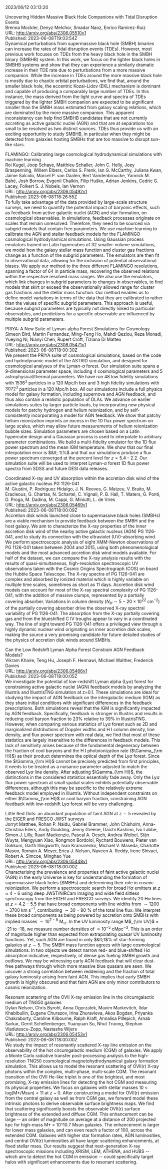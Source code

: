 2023/06/12 03:13:20  

Uncovering Hidden Massive Black Hole Companions with Tidal Disruption
  Events  
Brenna Mockler, Denyz Melchor, Smadar Naoz, Enrico Ramirez-Ruiz  
URL: http://arxiv.org/abs/2306.05510v1  
Published: 2023-06-08T19:03:54Z  
  Dynamical perturbations from supermassive black hole (SMBH) binaries can increase the rates of tidal disruption events (TDEs). However, most previous work focuses on TDEs from the heavy black hole in the SMBH binary (SMBHB) system. In this work, we focus on the lighter black holes in SMBHB systems and show that they can experience a similarly dramatic increase in their TDE rate due to perturbations from a more massive companion. While the increase in TDEs around the more massive black hole is mostly due to chaotic orbital perturbations, we find that, around the smaller black hole, the eccentric Kozai-Lidov (EKL) mechanism is dominant and capable of producing a comparably large number of TDEs. In this instance, the mass derived from the light curve and spectra of TDEs triggered by the lighter SMBH companion are expected to be significant smaller than the SMBH mass estimated from galaxy scaling relations, which are dominated by the more massive companion. This apparent inconsistency can help find SMBHB candidates that are not currently accreting as active galactic nuclei (AGN) and that are at separations too small to be resolved as two distinct sources. TDEs thus provide us with an exciting opportunity to study SMBHB, in particular when they might be detected from galaxies hosting SMBHs that are too massive to disrupt sun-like stars.   

FLAMINGO: Calibrating large cosmological hydrodynamical simulations with
  machine learning  
Roi Kugel, Joop Schaye, Matthieu Schaller, John C. Helly, Joey Braspenning, Willem Elbers, Carlos S. Frenk, Ian G. McCarthy, Juliana Kwan, Jaime Salcido, Marcel P. van Daalen, Bert Vandenbroucke, Yannick M. Bahé, Josh Borrow, Evgenii Chaikin, Filip Huško, Adrian Jenkins, Cedric G. Lacey, Folkert S. J. Nobels, Ian Vernon  
URL: http://arxiv.org/abs/2306.05492v1  
Published: 2023-06-08T18:26:55Z  
  To fully take advantage of the data provided by large-scale structure surveys, we need to quantify the potential impact of baryonic effects, such as feedback from active galactic nuclei (AGN) and star formation, on cosmological observables. In simulations, feedback processes originate on scales that remain unresolved. Therefore, they need to be sourced via subgrid models that contain free parameters. We use machine learning to calibrate the AGN and stellar feedback models for the FLAMINGO cosmological hydrodynamical simulations. Using Gaussian process emulators trained on Latin hypercubes of 32 smaller-volume simulations, we model how the galaxy stellar mass function and cluster gas fractions change as a function of the subgrid parameters. The emulators are then fit to observational data, allowing for the inclusion of potential observational biases. We apply our method to the three different FLAMINGO resolutions, spanning a factor of 64 in particle mass, recovering the observed relations within the respective resolved mass ranges. We also use the emulators, which link changes in subgrid parameters to changes in observables, to find models that skirt or exceed the observationally allowed range for cluster gas fractions and the stellar mass function. Our method enables us to define model variations in terms of the data that they are calibrated to rather than the values of specific subgrid parameters. This approach is useful, because subgrid parameters are typically not directly linked to particular observables, and predictions for a specific observable are influenced by multiple subgrid parameters.   

PRIYA: A New Suite of Lyman-alpha Forest Simulations for Cosmology  
Simeon Bird, Martin Fernandez, Ming-Feng Ho, Mahdi Qezlou, Reza Monadi, Yueying Ni, Nianyi Chen, Rupert Croft, Tiziana Di Matteo  
URL: http://arxiv.org/abs/2306.05471v1  
Published: 2023-06-08T18:00:30Z  
  We present the PRIYA suite of cosmological simulations, based on the code and hydrodynamic model of the ASTRID simulation, and designed for cosmological analyses of the Lyman-$\alpha$ forest. Our simulation suite spans a $9$-dimensional parameter space, including $4$ cosmological parameters and $5$ astrophysical/thermal parameters. We have run $48$ low fidelity simulations with $1536^3$ particles in a $120$ Mpc/h box and $3$ high fidelity simulations with $3072^3$ particles in a $120$ Mpc/h box. All our simulations include a full physics model for galaxy formation, including supernova and AGN feedback, and thus also contain a realistic population of DLAs. We advance on earlier simulations suites by larger particle loads, by incorporating new physical models for patchy hydrogen and helium reionization, and by self-consistently incorporating a model for AGN feedback. We show that patchy helium reionization imprints an excess in the 1D flux power spectrum on large scales, which may allow future measurements of helium reionization bubble sizes. Simulation parameters are chosen based on a Latin hypercube design and a Gaussian process is used to interpolate to arbitrary parameter combinations. We build a multi-fidelity emulator for the 1D flux power spectrum and the mean IGM temperature. We show that our final interpolation error is $&lt; 1\%$ and that our simulations produce a flux power spectrum converged at the percent level for $z=5.4$ - $2.2$. Our simulation suite will be used to interpret Lyman-$\alpha$ forest 1D flux power spectra from SDSS and future DESI data releases.   

Coordinated X-ray and UV absorption within the accretion disk wind of
  the active galactic nucleus PG 1126-041  
M. Giustini, P. Rodríguez Hidalgo, J. N. Reeves, G. Matzeu, V. Braito, M. Eracleous, G. Chartas, N. Schartel, C. Vignali, P. B. Hall, T. Waters, G. Ponti, D. Proga, M. Dadina, M. Cappi, G. Miniutti, L. de Vries  
URL: http://arxiv.org/abs/2306.05469v1  
Published: 2023-06-08T18:00:09Z  
  Accretion disk winds launched close to supermassive black holes (SMBHs) are a viable mechanism to provide feedback between the SMBH and the host galaxy. We aim to characterize the X-ray properties of the inner accretion disk wind of the nearby active galactic nucleus (AGN) PG 1126-041, and to study its connection with the ultraviolet (UV)-absorbing wind. We perform spectroscopic analysis of eight XMM-Newton observations of PG 1126-041 taken between 2004 and 2015, using both phenomenological models and the most advanced accretion disk wind models available. For half of the dataset, we can compare the X-ray analysis results with the results of quasi-simultaneous, high-resolution spectroscopic UV observations taken with the Cosmic Origins Spectrograph (COS) on board the Hubble Space Telescope. The X-ray spectra of PG 1126-041 are complex and absorbed by ionized material which is highly variable on multiple time scales, sometimes as short as 11 days. Accretion disk wind models can account for most of the X-ray spectral complexity of PG 1126-041, with the addition of massive clumps, represented by a partially covering absorber. Variations in column density ($N_H \sim 5-20 \times 10^{22}$ cm$^{-2}$) of the partially covering absorber drive the observed X-ray spectral variability of PG 1126-041. The absorption from the X-ray partially covering gas and from the blueshifted C IV troughs appear to vary in a coordinated way. The line of sight toward PG 1126-041 offers a privileged view through a highly dynamic nuclear wind originating on inner accretion disk scales, making the source a very promising candidate for future detailed studies of the physics of accretion disk winds around SMBHs.   

Can the Low Redshift Lyman Alpha Forest Constrain AGN Feedback Models?  
Vikram Khaire, Teng Hu, Joseph F. Hennawi, Michael Walther, Frederick Davies  
URL: http://arxiv.org/abs/2306.05466v1  
Published: 2023-06-08T18:00:05Z  
  We investigate the potential of low-redshift Lyman alpha (Ly$\alpha$) forest for constraining active galactic nuclei (AGN) feedback models by analyzing the Illustris and IllustrisTNG simulation at z=0.1. These simulations are ideal for studying the impact of AGN feedback on the intergalactic medium (IGM) as they share initial conditions with significant differences in the feedback prescriptions. Both simulations reveal that the IGM is significantly impacted by AGN feedback. Specifically, feedback is stronger in Illustris and results in reducing cool baryon fraction to 23% relative to 39% in IllustrisTNG. However, when comparing various statistics of Ly$\alpha$ forest such as 2D and marginalized distributions of Doppler widths and H I column density, line density, and flux power spectrum with real data, we find that most of these statistics are largely insensitive to the differences in feedback models. This lack of sensitivity arises because of the fundamental degeneracy between the fraction of cool baryons and the H I photoionization rate ($\Gamma_{\rm HI}$) as their product determines the optical depth of the Ly$\alpha$ forest. Since the $\Gamma_{\rm HI}$ cannot be precisely predicted from first principles, it needs to be treated as a nuisance parameter adjusted to match the observed Ly$\alpha$ line density. After adjusting $\Gamma_{\rm HI}$, the distinctions in the considered statistics essentially fade away. Only the Ly$\alpha$ flux power spectrum at small spatial scales exhibits potentially observable differences, although this may be specific to the relatively extreme feedback model employed in Illustris. Without independent constraints on either $\Gamma_{\rm HI}$ or cool baryon fraction, constraining AGN feedback with low-redshift Ly$\alpha$ forest will be very challenging.   

Little Red Dots: an abundant population of faint AGN at $z\sim5$
  revealed by the EIGER and FRESCO JWST surveys  
Jorryt Matthee, Rohan P. Naidu, Gabriel Brammer, John Chisholm, Anna-Christina Eilers, Andy Goulding, Jenny Greene, Daichi Kashino, Ivo Labbe, Simon J. Lilly, Ruari Mackenzie, Pascal A. Oesch, Andrea Weibel, Stijn Wuyts, Mengyuan Xiao, Rongmon Bordoloi, Rychard Bouwens, Pieter van Dokkum, Garth Illingworth, Ivan Kramarenko, Michael V. Maseda, Charlotte Mason, Romain A. Meyer, Erica J. Nelson, Naveen A. Reddy, Irene Shivaei, Robert A. Simcoe, Minghao Yue  
URL: http://arxiv.org/abs/2306.05448v1  
Published: 2023-06-08T18:00:00Z  
  Characterising the prevalence and properties of faint active galactic nuclei (AGN) in the early Universe is key for understanding the formation of supermassive black holes (SMBHs) and determining their role in cosmic reionization. We perform a spectroscopic search for broad H$\alpha$ emitters at $z\approx4-6$ using deep JWST/NIRCam imaging and wide field slitless spectroscopy from the EIGER and FRESCO surveys. We identify 20 H$\alpha$ lines at $z = 4.2 - 5.5$ that have broad components with line widths from $\sim1200 - 3700$ km s$^{-1}$, contributing $\sim 30 - 90$ % of the total line flux. We interpret these broad components as being powered by accretion onto SMBHs with implied masses $\sim10^{7-8}$ M$_{\odot}$. In the UV luminosity range M$_{\rm UV}$ = -21 to -18, we measure number densities of $\approx10^{-5}$ cMpc$^{-3}$. This is an order of magnitude higher than expected from extrapolating quasar UV luminosity functions. Yet, such AGN are found in only $&lt;1$% of star-forming galaxies at $z\sim5$. The SMBH mass function agrees with large cosmological simulations. In two objects we detect narrow red- and blue-shifted H$\alpha$ absorption indicative, respectively, of dense gas fueling SMBH growth and outflows. We may be witnessing early AGN feedback that will clear dust-free pathways through which more massive blue quasars are seen. We uncover a strong correlation between reddening and the fraction of total galaxy luminosity arising from faint AGN. This implies that early SMBH growth is highly obscured and that faint AGN are only minor contributors to cosmic reionization.   

Resonant scattering of the OVII X-ray emission line in the
  circumgalactic medium of TNG50 galaxies  
Dylan Nelson, Chris Byrohl, Anna Ogorzalek, Maxim Markevitch, Ildar Khabibullin, Eugene Churazov, Irina Zhuravleva, Akos Bogdan, Priyanka Chakraborty, Caroline Kilbourne, Ralph Kraft, Annalisa Pillepich, Arnab Sarkar, Gerrit Schellenberger, Yuanyuan Su, Nhut Truong, Stephan Vladutescu-Zopp, Nastasha Wijers  
URL: http://arxiv.org/abs/2306.05453v1  
Published: 2023-06-08T18:00:00Z  
  We study the impact of resonantly scattered X-ray line emission on the observability of the hot circumgalactic medium (CGM) of galaxies. We apply a Monte Carlo radiative transfer post-processing analysis to the high-resolution TNG50 cosmological magnetohydrodynamical galaxy formation simulation. This allows us to model the resonant scattering of OVII(r) X-ray photons within the complex, multi-phase, multi-scale CGM. The resonant transition of the OVII He-like triplet is one of the brightest, and most promising, X-ray emission lines for detecting the hot CGM and measuring its physical properties. We focus on galaxies with stellar masses 10 &lt; log(M*/Msun) &lt; 11 at z ~ 0. After constructing a model for OVII(r) emission from the central galaxy as well as from CGM gas, we forward model these intrinsic photons to derive observable surface brightness maps. We find that scattering significantly boosts the observable OVII(r) surface brightness of the extended and diffuse CGM. This enhancement can be large -- an order of magnitude on average at a distance of 200 projected kpc for high-mass M* = 10^10.7 Msun galaxies. The enhancement is larger for lower mass galaxies, and can even reach a factor of 100, across the extended CGM. Galaxies with higher star formation rates, AGN luminosities, and central OVII(r) luminosities all have larger scattering enhancements, at fixed stellar mass. Our results suggest that next-generation X-ray spectroscopic missions including XRISM, LEM, ATHENA, and HUBS -- which aim to detect the hot CGM in emission -- could specifically target halos with significant enhancements due to resonant scattering.   

